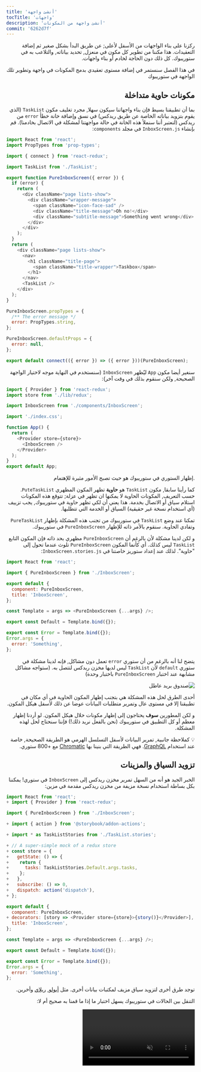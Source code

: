 ```yaml
---
title: 'أنشئ واجهة'
tocTitle: 'واجهات'
description: 'أنشئ واجهة من المكونات'
commit: '6262d7f'
---
```


<div style="direction: rtl">

ركزنا على بناء الواجهات من الأسفل لأعلى; عن طريق البدأ بشكل صغير ثم إضافة التعقيدات. هذا مكننا من تطوير كل مكون في منعزل, تحديد بياناته, والتلاعب به في ستوريبوك. كل ذلك دون الحاجة لخادم أو بناء واجهات.

في هذا الفصل سنستمر في إضافة مستوى تعقيدي بدمج المكونات في واجهة وتطوير تلك الواجهة في ستوريبوك

## مكونات حاوية متداخلة

بما أن تطبيقنا بسيط فإن بناء واجهاتنا سيكون سهلا, مجرد تغليف مكون `TaskList` (الذي يقوم بتزويد بياناته الخاصة عن طريق ريدكس) في نسق وإضافة خانة خطأ `error` من ريدكس (لنعتبر أننا سنملأ هذه الخانة في حالة مواجهتنا لمشكلة في الاتصال بخادمنا). قم بإنشاء `InboxScreen.js` في مجلد `components`:

<div style="direction: ltr">

```js:title=src/components/InboxScreen.js
import React from 'react';
import PropTypes from 'prop-types';

import { connect } from 'react-redux';

import TaskList from './TaskList';

export function PureInboxScreen({ error }) {
  if (error) {
    return (
      <div className="page lists-show">
        <div className="wrapper-message">
          <span className="icon-face-sad" />
          <div className="title-message">Oh no!</div>
          <div className="subtitle-message">Something went wrong</div>
        </div>
      </div>
    );
  }
  return (
    <div className="page lists-show">
      <nav>
        <h1 className="title-page">
          <span className="title-wrapper">Taskbox</span>
        </h1>
      </nav>
      <TaskList />
    </div>
  );
}

PureInboxScreen.propTypes = {
  /** The error message */
  error: PropTypes.string,
};

PureInboxScreen.defaultProps = {
  error: null,
};

export default connect(({ error }) => ({ error }))(PureInboxScreen);
```

</div>

سنغير أيضا مكون `App` ليٌظهر `InboxScreen` (سنستخدم في النهاية موجه لاختيار الواجهة الصحيحة, ولكن سنقوم بذلك في وقت آخر):

<div style="direction: ltr">

```js:title=src/App.js
import { Provider } from 'react-redux';
import store from './lib/redux';

import InboxScreen from './components/InboxScreen';

import './index.css';

function App() {
  return (
    <Provider store={store}>
      <InboxScreen />
    </Provider>
  );
}
export default App;
```

</div>

.إظهار الستوري في ستوريبوك هو حيث تصبح الأمور مثيرة للإهتمام

كما رأينا سابقا, مكون `TaskList` هو **حاوية** تظهر المكون المظهري `PuteTaskList`. حسب التعريف, المكونات الحاوية لا يمكنها ان تظهر في عزلة; تتوقع هذه المكونات استلام سياق أو الاتصال بخدمة. هذا يعني أن لكي تظهر حاوية في ستوريبوك, يجب تزييف (أي استخدام نسخة غير حقيقية) السياق أو الخدمة التي تتطلبها.

تمكنا عند وضع `TaskList` في ستوريبوك من تجنب هذه المشكلة بإظهار `PureTaskList` وتفادي الحاوية. سنقوم بالأمر ذاته للإظهار `PureInboxScreen` في ستوريبوك.

و لكن لدينا مشكلة لأن بالرغم أن `PureInboxScreen` مظهري بحد ذاته فإن المكون التابع `TaskList` ليس كذلك. أي كأنما المكون `PureInboxScreen` تلوث عندما تحول إلى "حاوية". لذلك عند إعداد ستوريز خاصتنا في `InboxScreen.stories.js`:

<div style="direction: ltr">

```js:title=src/components/InboxScreen.stories.js
import React from 'react';

import { PureInboxScreen } from './InboxScreen';

export default {
  component: PureInboxScreen,
  title: 'InboxScreen',
};

const Template = args => <PureInboxScreen {...args} />;

export const Default = Template.bind({});

export const Error = Template.bind({});
Error.args = {
  error: 'Something',
};
```

</div>

يتضح لنا أنه بالرغم من أن ستوري `error` تعمل دون مشاكل, فإنه لدينا مشكلة في ستوري `default` لأن `TaskList` ليس لديها مخزن ريدكس لتتصل به. (ستواجه مشاكل مشابهة عند اختبار `PureInboxScreen` باختبار وحدة)

![صندوق بريد عاطل](/intro-to-storybook/broken-inboxscreen.png)

أحدى الطرق لحل هذه المشكلة هي بتجنب إظهار المكون الحاوية في أي مكان في تطبيقنا إلا في مستوى عال وتمرير متطلبات البيانات عوضا عن ذلك لأسفل هيكل المكون.

و لكن المطورين **سوف** يحتاجون إلى إظهار مكونات خلال هيكل المكون. لو أردنا إظهار معظم أو كل التطبيق في ستوريبوك (نحن بالفعل نريد ذلك!) فإننا سنحتاج لحل لهذه المشكلة.

<div class="aside">
💡 كملاحظة جانبية, تمرير البيانات لأسفل التسلسل الهرمي هو الطريقة الصحيحة, خاصة عند استخدام <a href="http://graphql.org/">GraphQL</a>. فهي الطريقة التي بنينا بها <a href="https://www.chromatic.com/?utm_source=storybook_website&utm_medium=link&utm_campaign=storybook">Chromatic</a> مع +800 ستوري.
</div>

## تزويد السياق والمزينات

الخبر الجيد هو أنه من السهل تمرير مخزن ريدكس إلى `InboxScreen` في ستوري! يمكننا بكل بساطة استخدام نسخة مزيفة من مخزن ريدكس مقدمة في مزين:

<div style="direction: ltr">

```diff:title=src/components/InboxScreen.stories.js
import React from 'react';
+ import { Provider } from 'react-redux';

import { PureInboxScreen } from './InboxScreen';

+ import { action } from '@storybook/addon-actions';

+ import * as TaskListStories from './TaskList.stories';

+ // A super-simple mock of a redux store
+ const store = {
+   getState: () => {
+    return {
+      tasks: TaskListStories.Default.args.tasks,
+    };
+   },
+   subscribe: () => 0,
+   dispatch: action('dispatch'),
+ };

export default {
  component: PureInboxScreen,
+ decorators: [story => <Provider store={store}>{story()}</Provider>],
  title: 'InboxScreen',
};

const Template = args => <PureInboxScreen {...args} />;

export const Default = Template.bind({});

export const Error = Template.bind({});
Error.args = {
  error: 'Something',
};
```

</div>

توجد طرق أخرى لتزويد سياق مزيف لمكتبات بيانات أخرى. مثل [أبولو](https://www.npmjs.com/package/apollo-storybook-decorator), [ريلاي](https://github.com/orta/react-storybooks-relay-container) وأخرين.

التنقل بين الحالات في ستوريبوك يسهل اختبار ما إذا ما قمنا به صحيح أم لا:

<video autoPlay muted playsInline loop >

  <source
    src="/intro-to-storybook/finished-inboxscreen-states-6-0.mp4"
    type="video/mp4"
  />
</video>

## التطوير القائم على المكون

بدأنا من أسفل لأعلى مع `Task`ثم `TaskList`, الأن لدينا واجهة استخدام كاملة. `InboxScreen` خاصتنا يتشكل من مكون حاوية متداخل ويحتوي على الستوريز التابعة له

<video autoPlay muted playsInline loop style="width:480px; height:auto; margin: 0 auto;">
  <source
    src="/intro-to-storybook/component-driven-development-optimized.mp4"
    type="video/mp4"
  />
</video>

[**التطوير القائم على المكون**](https://www.componentdriven.org/) تسمح لك توسيع مستوى التعقيد بشكل متدرج كلما تتقدم في السلسلة الهرمية للمكونات. إحدى فوائدها هي مستوى تركيز أعلى في نهج التطوير وتغطية أعلى لكل التغييرات المحتملة على واجهة المستخدم. باختصار هذه المنهجية تسمح لك بناء واجهات مسخدم معقدة وذات جودة أعلى

لم ننته بعد - العمل لا ينتهي عند الانتهاء من بناء واجهة المستخدم. نحتاج أيضا للتأكد أنها تبقى متينة عبر الوقت.

<div class="aside">
💡 لا تنسى تنفيذ هذه التغييرات إلى git
</div>

</div>
